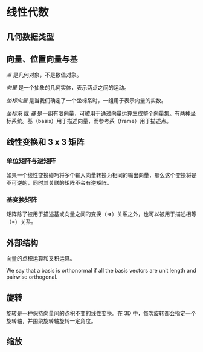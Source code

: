 # 线性代数

## 几何数据类型

## 向量、位置向量与基

*点* 是几何对象，不是数值对象。

*向量* 是一个抽象的几何实体，表示两点之间的运动。

*坐标向量* 是当我们确定了一个坐标系时，一组用于表示向量的实数。

*坐标系* 或 *基* 是一组有限向量，可被用于通过向量运算生成整个向量集。有两种坐标系统。基（basis）用于描述向量，而参考系（frame）用于描述点。

## 线性变换和 3 x 3 矩阵

### 单位矩阵与逆矩阵

如果一个线性变换碰巧将多个输入向量转换为相同的输出向量，那么这个变换将是不可逆的，同时其关联的矩阵不会有逆矩阵。

### 基变换矩阵

矩阵除了被用于描述基或向量之间的变换（⇒）关系之外，也可以被用于描述相等（=）关系。

## 外部结构

向量的点积运算和叉积运算。

We say that a basis is orthonormal if all the basis vectors are unit length and pairwise orthogonal.

## 旋转

旋转是一种保持向量间的点积不变的线性变换。在 3D 中，每次旋转都会指定一个旋转轴，并围绕旋转轴旋转一定角度。

## 缩放

